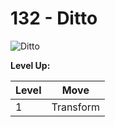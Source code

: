 # 132 - Ditto
![][132]

**Level Up:**

Level | Move
---   | ---
  1   | Transform



[132]: https://raw.githubusercontent.com/PokeAPI/sprites/master/sprites/pokemon/132.png "Ditto"
